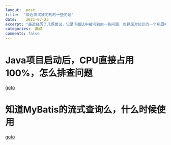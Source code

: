 ```yaml
---
layout:  post
title:  "最近面试被问到的一些问题"
date:    2021-07-23
excerpt: "最近经历了几场面试，记录下面试中被问到的一些问题，也算是对知识的一个巩固吧"
categories:  面试
comments: false
---
```


# Java项目启动后，CPU直接占用100%，怎么排查问题

[goto](https://smallsand.github.io/archivers/how-to-track-when-java-project-started-cpu100)

# 知道MyBatis的流式查询么，什么时候使用

[goto](https://smallsand.github.io/archivers/mybatis-stream-query)


